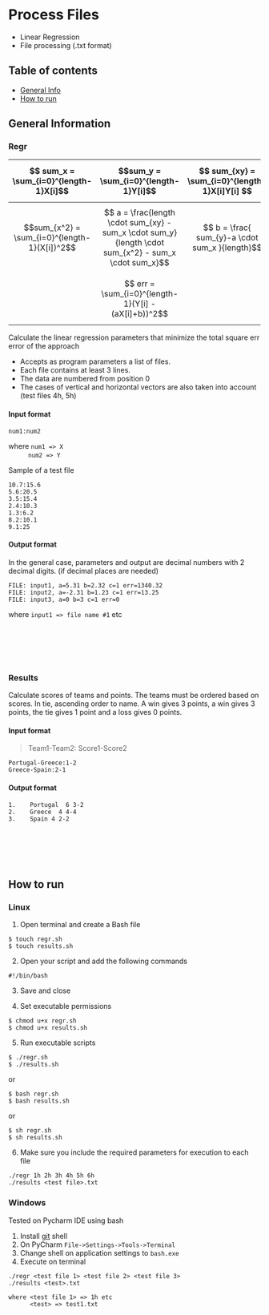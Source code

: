 # Process Files

* Linear Regression
* File processing (.txt format)

## Table of contents
* [General Info](#general-information)
* [How to run](#how-to-run)



## General Information
### Regr


| $$ sum_x = \sum_{i=0}^{length-1}X[i]$$        | $$sum_y = \sum_{i=0}^{length-1}Y[i]$$                                                                 | $$ sum_{xy} = \sum_{i=0}^{length-1}X[i]Y[i] $$  |
|-----------------------------------------------|-------------------------------------------------------------------------------------------------------|-------------------------------------------------|
| $$sum_{x^2} = \sum_{i=0}^{length-1}(X[i])^2$$ | $$ a = \frac{length \cdot sum_{xy} - sum_x \cdot sum_y}{length \cdot sum_{x^2} - sum_x \cdot sum_x}$$ | $$ b = \frac{ sum_{y}-a \cdot sum_x }{length}$$ |
|                                               | $$ err = \sum_{i=0}^{length-1}(Y[i] - (aX[i]+b))^2$$                                                  |                                                 |

Calculate the linear regression parameters that minimize the total square err error of the approach 
* Accepts as program parameters a list of files. 
* Each file contains at least 3 lines.
* The data are numbered from position 0
* The cases of vertical and horizontal vectors are also taken into account (test files 4h, 5h)

#### Input format
```
num1:num2
``` 
where `num1 => X` <br> &nbsp;   &nbsp;   &nbsp;   &nbsp;   &nbsp; 
      `num2 => Y` <br>

Sample of a test file
```
10.7:15.6
5.6:20.5
3.5:15.4
2.4:10.3
1.3:6.2
8.2:10.1
9.1:25
```


#### Output format
In the general case, parameters and output are decimal numbers with 2 decimal digits. (if decimal places are needed)
```
FILE: input1, a=5.31 b=2.32 c=1 err=1340.32
FILE: input2, a=-2.31 b=1.23 c=1 err=13.25
FILE: input3, a=0 b=3 c=1 err=0
```
where `input1 => file name #1` etc <br>
<br><br><br><br><br>




### Results
Calculate scores of teams and points. The teams must be ordered based on scores.
In tie, ascending order to name.
A win gives 3 points, a win gives 3 points, the tie gives 1 point and a loss gives 0 points.


#### Input format
> Team1-Team2: Score1-Score2
```
Portugal-Greece:1-2
Greece-Spain:2-1
```

#### Output format
```
1.    Portugal  6 3-2
2.    Greece  4 4-4
3.    Spain 4 2-2
```


<br><br><br><br>


## How to run
### Linux
1. Open terminal and create a Bash file
```
$ touch regr.sh
$ touch results.sh
```

2. Open your script and add the following commands
```
#!/bin/bash
```
3. Save and close

4. Set executable permissions
```
$ chmod u+x regr.sh
$ chmod u+x results.sh
```
5. Run executable scripts
```
$ ./regr.sh
$ ./results.sh
```
or 
```
$ bash regr.sh
$ bash results.sh
```
or
```
$ sh regr.sh
$ sh results.sh
```

6. Make sure you include the required parameters for execution to each file
```
./regr 1h 2h 3h 4h 5h 6h
./results <test file>.txt
```

### Windows 
Tested on Pycharm IDE using bash
1. Install [git](https://git-scm.com/book/en/v2/Getting-Started-Installing-Git) shell
2. On PyCharm
```File->Settings->Tools->Terminal```
3. Change shell on application settings to `bash.exe`
4. Execute on terminal
```
./regr <test file 1> <test file 2> <test file 3>
./results <test>.txt
```
```
where <test file 1> => 1h etc
      <test> => test1.txt

```
